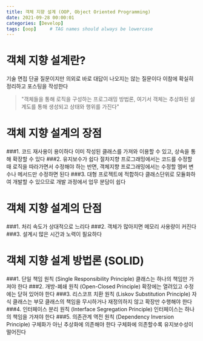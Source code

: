 ```yaml
---
title: 객체 지향 설계 (OOP, Object Oriented Programming)
date: 2021-09-28 00:00:01
categories: [Develop]
tags: [oop]     # TAG names should always be lowercase
---
```

# 객체 지향 설계란?
기술 면접 단골 질문이지만 의외로 바로 대답이 나오지는 않는 질문이다
이참에 확실히 정리하고 포스팅을 작성한다
> "객체들을 통해 로직을 구성하는 프로그래밍 방법론, 여기서 객체는 추상화된 설계도를 통해 생성되고 상태와 행위를 가진다"

# 객체 지향 설계의 장점
###1. 코드 재사용이 용이하다
이미 작성된 클래스를 가져와 이용할 수 있고, 상속을 통해 확장할 수 있다
###2. 유지보수가 쉽다
절차지향 프로그래밍에서는 코드를 수정할 때 로직을 따라가면서 수정해야 하는 반면,
객체지향 프로그래밍에서는 수정할 멤버 변수나 메서드만 수정하면 된다
###3. 대형 프로젝트에 적합하다
클래스단위로 모듈화하여 개발할 수 있으므로 개발 과정에서 업무 분담이 쉽다

# 객체 지향 설계의 단점
###1. 처리 속도가 상대적으로 느리다
###2. 객체가 많아지면 메모리 사용량이 커진다
###3. 설계시 많은 시간과 노력이 필요하다

# 객체 지향 설계 방법론 (SOLID)
###1. 단일 책임 원칙 (Single Responsibility Principle)
클래스는 하나의 책임만 가져야 한다
###2. 개방-폐쇄 원칙 (Open-Closed Principle)
확장에는 열려있고 수정에는 닫혀 있어야 한다
###3. 리스코프 치환 원칙 (Liskov Substitution Principle)
자식 클래스는 부모 클래스의 책임을 무시하거나 재정의하지 않고 확장만 수행해야 한다
###4. 인터페이스 분리 원칙 (Interface Segregation Principle)
인터페이스는 하나의 책임을 가져야 한다
###5. 의존관계 역전 원칙 (Dependency Inversion Principle)
구체화가 아닌 추상화에 의존해야 한다
구체화에 의존할수록 유지보수성이 떨어진다
